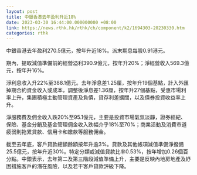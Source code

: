 ```yaml
---
layout: post
title: 中銀香港去年盈利升近18%
date: 2023-03-30 16:44:00.000000000 +08:00
link: https://news.rthk.hk/rthk/ch/component/k2/1694303-20230330.htm
categories: rthk
---
```


中銀香港去年盈利270.5億元，按年升近18%。派末期息每股0.91港元。

期內，提取減值準備前的經營溢利390.9億元，按年升20%；淨經營收入569.3億元，按年升16%。

淨利息收入升22%至388.1億元。去年淨息差1.25厘，按年升19個基點，計入外匯掉期合約資金收入或成本，調整後淨息差1.36厘，按年升27個基點，受惠市場利率上升，集團積極主動管理資產及負債，貸存利差擴闊，以及債券投資收益率上升。

淨服務費及佣金收入跌20%至95.1億元，主要是投資市場氣氛淡靜，證券經紀、保險、基金分銷及基金管理佣金收入跌幅介乎18%至70%；商業活動及消費市道疲弱則拖累貸款、信用卡和繳款等服務佣金。

截至去年底，客戶貸款總額餘額按年升逾3%。貸款及其他帳項減值準備淨撥備25.5億元，按年升近30%。特定分類或減值貸款比率0.53%，按年增加0.26個百分點。中銀表示，去年第二及第三階段減值準備上升，主要是反映內地房地產及紓困措施客戶的潛在風險，以及若干客戶貸款評級下降。
